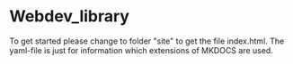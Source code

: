 # Webdev_library

To get started please change to folder "site" to get the file index.html. The yaml-file is just for information which extensions of MKDOCS are used. 
